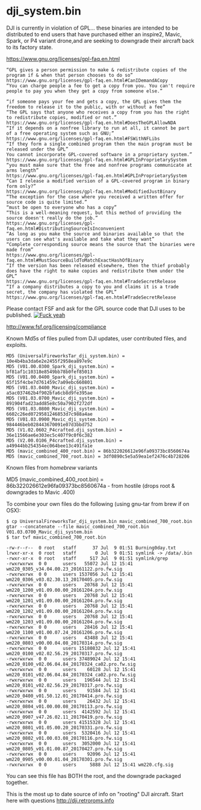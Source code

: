 # dji_system.bin
DJI is currently in violation of GPL... these binaries are intended to be distributed to end users that have purchased either an inspire2, Mavic, Spark, or P4 variant drone,and are seeking to downgrade their aircraft back to its factory state. 

https://www.gnu.org/licenses/gpl-faq.en.html
```
“GPL gives a person permission to make & redistribute copies of the program if & when that person chooses to do so”
https://www.gnu.org/licenses/gpl-faq.en.html#CanIDemandACopy
“You can charge people a fee to get a copy from you. You can't require people to pay you when they get a copy from someone else.”

“if someone pays your fee and gets a copy, the GPL gives them the freedom to release it to the public, with or without a fee”
“The GPL says that anyone who receives a copy from you has the right to redistribute copies, modified or not.”
https://www.gnu.org/licenses/gpl-faq.en.html#DoesTheGPLAllowNDA
“If it depends on a nonfree library to run at all, it cannot be part of a free operating system such as GNU;”
https://www.gnu.org/licenses/gpl-faq.en.html#FSWithNFLibs
“If they form a single combined program then the main program must be released under the GPL”
You cannot incorporate GPL-covered software in a proprietary system.”
https://www.gnu.org/licenses/gpl-faq.en.html#GPLInProprietarySystem
“you must make sure that the free and nonfree programs communicate at arms length”
https://www.gnu.org/licenses/gpl-faq.en.html#GPLInProprietarySystem
“Can I release a modified version of a GPL-covered program in binary form only?”
https://www.gnu.org/licenses/gpl-faq.en.html#ModifiedJustBinary
“The exception for the case where you received a written offer for source code is quite limited.”
“must be open to everyone who has a copy”
“This is a well-meaning request, but this method of providing the source doesn't really do the job.”
https://www.gnu.org/licenses/gpl-faq.en.html#DistributingSourceIsInconvenient
“As long as you make the source and binaries available so that the users can see what's available and take what they want”
“Complete corresponding source means the source that the binaries were made from”
https://www.gnu.org/licenses/gpl-faq.en.html#MustSourceBuildToMatchExactHashOfBinary
“If the version has been released elsewhere, then the thief probably does have the right to make copies and redistribute them under the GPL”
https://www.gnu.org/licenses/gpl-faq.en.html#TradeSecretRelease
“If a company distributes a copy to you and claims it is a trade secret, the company has violated the GPL” 
https://www.gnu.org/licenses/gpl-faq.en.html#TradeSecretRelease
```


Please contact FSF and ask for the GPL source code that DJI uses to be published. 
[![Fuck yeah](https://media.giphy.com/media/wi8Ez1mwRcKGI/giphy.gif)](https://www.youtube.com/watch?v=T437DdmFNPU)

http://www.fsf.org/licensing/compliance

Known Md5s of files pulled from DJI updates, user contributed files, and exploits. 
```
MD5 (UniversalFireworksTar_dji_system.bin) = 10e4b4ba3da6e2e2455f2958ea897e9c
MD5 (V01.00.0300_Spark_dji_system.bin) = bf81af1c10318e8549bb78b0fef85013
MD5 (V01.00.0400_Spark_dji_system.bin) = 65f15f4cbe7d761459c7a09ebc660801
MD5 (V01.03.0400_Mavic_dji_system.bin) = a5ac037462b4f902bfa6cb8d9fe395ae
MD5 (V01.03.0700_Mavic_dji_system.bin) = 891904fad23add85e8c50a7902f272df
MD5 (V01.03.0800_Mavic_dji_system.bin) = 6602c26ed0729581246853d7c988a4ae
MD5 (V01.03.0900_Mavic_dji_system.bin) = 984446beb028443670091e07d3bbd752
MD5 (V1.02.0602_P4crafted.dji_system.bin) = 36e11566ae6e303ec5c407f9c0f6c382
MD5 (V2.00.0106_P4crafted.dji_system.bin) = a49944bb254354ec064bee13c491fa1e
MD5 (mavic_combined_400_root.bin) = 86b322026612e96fa09373bc8560674a
MD5 (mavic_combined_700_root.bin) = 3df0890c5e5a59ea1ef2476c4b728206

```

Known files from *homebrew* variants

MD5 (mavic_combined_400_root.bin) = 86b322026612e96fa09373bc8560674a - from hostile (drops root & downgrades to Mavic .400)

To combine your own files do the following (using gnu-tar from brew if on OSX):
```
$ cp UniversalFireworksTar_dji_system.bin mavic_combined_700_root.bin 
gtar --concatenate --file mavic_combined_700_root.bin V01.03.0700_Mavic_dji_system.bin
$ tar tvf mavic_combined_700_root.bin

-rw-r--r--  0 root   staff      37 Jul  9 01:51 Burning0day.txt
lrwxr-xr-x  0 root   staff       0 Jul  9 01:51 symlink -> /data/.bin
-rwxr-xr-x  0 root   staff     517 Jul  9 01:51 symlink/grep
-rwxrwxrwx  0 0      users   55072 Jul 12 15:41 wm220_0305_v34.04.00.23_20161122.pro.fw.sig
-rwxrwxrwx  0 0      users 1537056 Jul 12 15:41 wm220_0306_v03.02.30.13_20170405.pro.fw.sig
-rwxrwxrwx  0 0      users   20768 Jul 12 15:41 wm220_1200_v01.09.00.00_20161204.pro.fw.sig
-rwxrwxrwx  0 0      users   20768 Jul 12 15:41 wm220_1201_v01.09.00.00_20161204.pro.fw.sig
-rwxrwxrwx  0 0      users   20768 Jul 12 15:41 wm220_1202_v01.09.00.00_20161204.pro.fw.sig
-rwxrwxrwx  0 0      users   20768 Jul 12 15:41 wm220_1203_v01.09.00.00_20161204.pro.fw.sig
-rwxrwxrwx  0 0      users   28416 Jul 12 15:41 wm220_1100_v01.00.07.24_20161206.pro.fw.sig
-rwxrwxrwx  0 0      users   43488 Jul 12 15:41 wm220_0803_v00.00.04.08_20170314.pro.fw.sig
-rwxrwxrwx  0 0      users 15180832 Jul 12 15:41 wm220_0100_v02.02.56.29_20170317.pro.fw.sig
-rwxrwxrwx  0 0      users 37489024 Jul 12 15:41 wm220_0100_v02.06.04.84_20170324_ca02.pro.fw.sig
-rwxrwxrwx  0 0      users    60128 Jul 12 15:41 wm220_0101_v02.06.04.84_20170324_ca02.pro.fw.sig
-rwxrwxrwx  0 0      users   196544 Jul 12 15:41 wm220_0101_v02.02.56.29_20170317.pro.fw.sig
-rwxrwxrwx  0 0      users    91584 Jul 12 15:41 wm220_0400_v01.50.12.01_20170414.pro.fw.sig
-rwxrwxrwx  0 0      users    26432 Jul 12 15:41 wm220_0804_v01.00.00.08_20170113.pro.fw.sig
-rwxrwxrwx  0 0      users  4142592 Jul 12 15:41 wm220_0907_v47.26.02.11_20170419.pro.fw.sig
-rwxrwxrwx  0 0      users 41515328 Jul 12 15:41 wm220_0801_v01.05.00.20_20170331.pro.fw.sig
-rwxrwxrwx  0 0      users  5320416 Jul 12 15:41 wm220_0802_v01.00.03.08_20170116.pro.fw.sig
-rwxrwxrwx  0 0      users  3052000 Jul 12 15:41 wm220_0805_v01.01.00.87_20170427.pro.fw.sig
-rwxrwxrwx  0 0      users    92096 Jul 12 15:41 wm220_0905_v00.00.01.04_20170301.pro.fw.sig
-rwxrwxrwx  0 0      users     5888 Jul 12 15:41 wm220.cfg.sig
```
You can see this file has BOTH the root, and the downgrade packaged together. 

This is the most up to date source of info on "rooting" DJI aircraft. Start here with questions
http://dji.retroroms.info 

